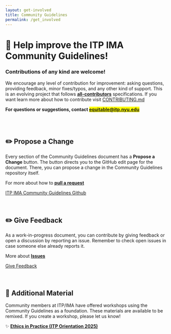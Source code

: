 ```yaml
---
layout: get-involved
title: Community Guidelines
permalink: /get_involved
---
```


# 💜 Help improve the ITP IMA Community Guidelines!

### Contributions of any kind are welcome!

<!-- # Thanks for your interest ITP IMA Community Guidelines! -->

We encourage any level of contribution for improvement: asking questions, providing feedback, minor fixes/typos, and any other kind of support. This is an evolving project that follows **[all-contributors](https://github.com/all-contributors/all-contributors)** specifications. If you want learn more about how to contribute visit [CONTRIBUTING.md](https://github.com/ITPNYU/ITP-IMA-Community-Guidelines/blob/main/CONTRIBUTING.md)

**For questions or suggestions, contact <mark><a href="mailto:equitable@itp.nyu.edu" target="_blank">equitable@itp.nyu.edu</a></mark>**

<br>
<br>

## ✏️ Propose a Change

Every section of the Community Guidelines document has a **Propose a Change** button. The button directs you to the GitHub edit page for the document. There, you can propose a change in the Community Guidelines repository itself.

For more about how to **[pull a request](https://docs.github.com/en/github/managing-files-in-a-repository/editing-files-in-another-users-repository)**

<!-- button that send to the github page -->
<div class="next-previous-div">
    <a class="next-previous-links" href="https://github.com/ITPNYU/ITP-IMA-Community-Guidelines" target="_blank">ITP IMA Community Guidelines Github</a> 
</div>

<br>
<br>

## ✏️ Give Feedback

As a work-in-progress document, you can contribute by giving feedback or open a discussion by reporting an issue. Remember to check open issues in case someone else already reports it.

More about **[Issues](https://docs.github.com/en/github/managing-your-work-on-github/about-issues)**

<div class="next-previous-div">
    <a class="next-previous-links" href="https://github.com/ITPNYU/ITP-IMA-Community-Guidelines/issues" target="_blank">Give Feedback</a> 
</div>

<br>
<br>

## 📢 Additional Material

Community members at ITP/IMA have offered workshops using the Community Guidelines as a foundation. These materials are available to be remixed. If you create a workshop, please let us know!

✨ **[Ethics in Practice (ITP Orientation 2025)](https://docs.google.com/presentation/d/1bT8cvvk94bbG97jQpmi70pG3KW-WtEb5rEL8heoiQLo/edit?usp=sharing)**
